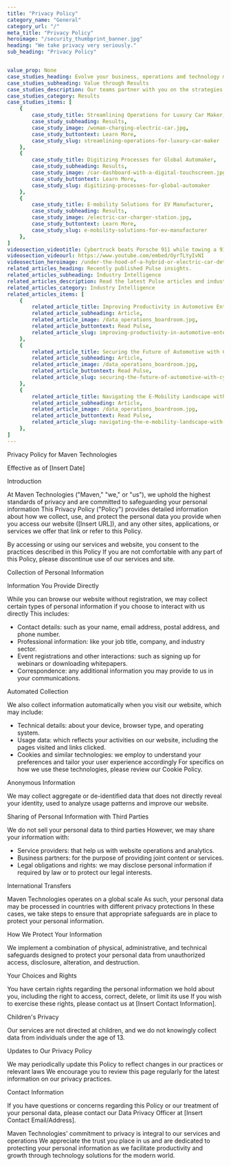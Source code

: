 ```yaml
---
title: "Privacy Policy"
category_name: "General"
category_url: "/"
meta_title: "Privacy Policy"
heroimage: "/security_thumbprint_banner.jpg"
heading: "We take privacy very seriously."
sub_heading: "Privacy Policy"


value_prop: None
case_studies_heading: Evolve your business, operations and technology models.
case_studies_subheading: Value through Results
case_studies_description: Our teams partner with you on the strategies and solutions to transform your company.
case_studies_category: Results
case_studies_items: [
	{
		case_study_title: Streamlining Operations for Luxury Car Maker,
		case_study_subheading: Results,
		case_study_image: /woman-charging-electric-car.jpg,
		case_study_buttontext: Learn More,
		case_study_slug: streamlining-operations-for-luxury-car-maker
	},
	{
		case_study_title: Digitizing Processes for Global Automaker,
		case_study_subheading: Results,
		case_study_image: /car-dashboard-with-a-digital-touchscreen.jpg,
		case_study_buttontext: Learn More,
		case_study_slug: digitizing-processes-for-global-automaker
	},
	{
		case_study_title: E-mobility Solutions for EV Manufacturer,
		case_study_subheading: Results,
		case_study_image: /electric-car-charger-station.jpg,
		case_study_buttontext: Learn More,
		case_study_slug: e-mobility-solutions-for-ev-manufacturer
	},
]
videosection_videotitle: Cybertruck beats Porsche 911 while towing a 911
videosection_videourl: https://www.youtube.com/embed/OyrTLYyIvNI
videosection_heroimage: /under-the-hood-of-a-hybrid-or-electric-car-detail.jpg
related_articles_heading: Recently published Pulse insights.
related_articles_subheading: Industry Intelligence
related_articles_description: Read the latest Pulse articles and industry insights.
related_articles_category: Industry Intelligence
related_articles_items: [
	{
		related_article_title: Improving Productivity in Automotive Enterprises,
		related_article_subheading: Article,
		related_article_image: /data_operations_boardroom.jpg,
		related_article_buttontext: Read Pulse,
		related_article_slug: improving-productivity-in-automotive-enterprises
	},
	{
		related_article_title: Securing the Future of Automotive with Cybersecurity,
		related_article_subheading: Article,
		related_article_image: /data_operations_boardroom.jpg,
		related_article_buttontext: Read Pulse,
		related_article_slug: securing-the-future-of-automotive-with-cybersecurity
	},
	{
		related_article_title: Navigating the E-Mobility Landscape with Maven,
		related_article_subheading: Article,
		related_article_image: /data_operations_boardroom.jpg,
		related_article_buttontext: Read Pulse,
		related_article_slug: navigating-the-e-mobility-landscape-with-maven
	},
]
---
```


Privacy Policy for Maven Technologies

Effective as of [Insert Date]

Introduction

At Maven Technologies ("Maven," "we," or "us"), we uphold the highest standards of privacy and are committed to safeguarding your personal information
This Privacy Policy ("Policy") provides detailed information about how we collect, use, and protect the personal data you provide when you access our website ([Insert URL]), and any other sites, applications, or services we offer that link or refer to this Policy.

By accessing or using our services and website, you consent to the practices described in this Policy
If you are not comfortable with any part of this Policy, please discontinue use of our services and site.

Collection of Personal Information

Information You Provide Directly

While you can browse our website without registration, we may collect certain types of personal information if you choose to interact with us directly
This includes:

- Contact details: such as your name, email address, postal address, and phone number.
- Professional information: like your job title, company, and industry sector.
- Event registrations and other interactions: such as signing up for webinars or downloading whitepapers.
- Correspondence: any additional information you may provide to us in your communications.

Automated Collection

We also collect information automatically when you visit our website, which may include:

- Technical details: about your device, browser type, and operating system.
- Usage data: which reflects your activities on our website, including the pages visited and links clicked.
- Cookies and similar technologies: we employ to understand your preferences and tailor your user experience accordingly
For specifics on how we use these technologies, please review our Cookie Policy.

Anonymous Information

We may collect aggregate or de-identified data that does not directly reveal your identity, used to analyze usage patterns and improve our website.

Sharing of Personal Information with Third Parties

We do not sell your personal data to third parties
However, we may share your information with:

- Service providers: that help us with website operations and analytics.
- Business partners: for the purpose of providing joint content or services.
- Legal obligations and rights: we may disclose personal information if required by law or to protect our legal interests.

International Transfers

Maven Technologies operates on a global scale
As such, your personal data may be processed in countries with different privacy protections
In these cases, we take steps to ensure that appropriate safeguards are in place to protect your personal information.

How We Protect Your Information

We implement a combination of physical, administrative, and technical safeguards designed to protect your personal data from unauthorized access, disclosure, alteration, and destruction.

Your Choices and Rights

You have certain rights regarding the personal information we hold about you, including the right to access, correct, delete, or limit its use
If you wish to exercise these rights, please contact us at [Insert Contact Information].

Children's Privacy

Our services are not directed at children, and we do not knowingly collect data from individuals under the age of 13.

Updates to Our Privacy Policy

We may periodically update this Policy to reflect changes in our practices or relevant laws
We encourage you to review this page regularly for the latest information on our privacy practices.

Contact Information

If you have questions or concerns regarding this Policy or our treatment of your personal data, please contact our Data Privacy Officer at [Insert Contact Email/Address].

Maven Technologies' commitment to privacy is integral to our services and operations
We appreciate the trust you place in us and are dedicated to protecting your personal information as we facilitate productivity and growth through technology solutions for the modern world.